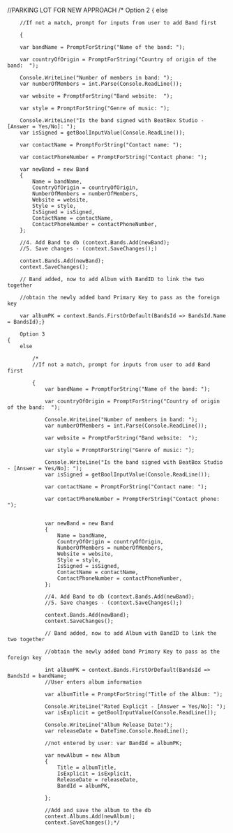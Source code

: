 //PARKING LOT FOR NEW APPROACH
/\*
Option 2
{
else

        //If not a match, prompt for inputs from user to add Band first

        {

        var bandName = PromptForString("Name of the band: ");

        var countryOfOrigin = PromptForString("Country of origin of the band:  ");

        Console.WriteLine("Number of members in band: ");
        var numberOfMembers = int.Parse(Console.ReadLine());

        var website = PromptForString("Band website:  ");

        var style = PromptForString("Genre of music: ");

        Console.WriteLine("Is the band signed with BeatBox Studio - [Answer = Yes/No]: ");
        var isSigned = getBoolInputValue(Console.ReadLine());

        var contactName = PromptForString("Contact name: ");

        var contactPhoneNumber = PromptForString("Contact phone: ");

        var newBand = new Band
        {
            Name = bandName,
            CountryOfOrigin = countryOfOrigin,
            NumberOfMembers = numberOfMembers,
            Website = website,
            Style = style,
            IsSigned = isSigned,
            ContactName = contactName,
            ContactPhoneNumber = contactPhoneNumber,
        };

        //4. Add Band to db (context.Bands.Add(newBand);
        //5. Save changes - (context.SaveChanges();)

        context.Bands.Add(newBand);
        context.SaveChanges();

        // Band added, now to add Album with BandID to link the two together

        //obtain the newly added band Primary Key to pass as the foreign key

        var albumPK = context.Bands.FirstOrDefault(BandsId => BandsId.Name = BandsId);}

        Option 3
    {
        else

            /*
            //If not a match, prompt for inputs from user to add Band first

            {
                var bandName = PromptForString("Name of the band: ");

                var countryOfOrigin = PromptForString("Country of origin of the band:  ");

                Console.WriteLine("Number of members in band: ");
                var numberOfMembers = int.Parse(Console.ReadLine());

                var website = PromptForString("Band website:  ");

                var style = PromptForString("Genre of music: ");

                Console.WriteLine("Is the band signed with BeatBox Studio - [Answer = Yes/No]: ");
                var isSigned = getBoolInputValue(Console.ReadLine());

                var contactName = PromptForString("Contact name: ");

                var contactPhoneNumber = PromptForString("Contact phone: ");


                var newBand = new Band
                {
                    Name = bandName,
                    CountryOfOrigin = countryOfOrigin,
                    NumberOfMembers = numberOfMembers,
                    Website = website,
                    Style = style,
                    IsSigned = isSigned,
                    ContactName = contactName,
                    ContactPhoneNumber = contactPhoneNumber,
                };

                //4. Add Band to db (context.Bands.Add(newBand);
                //5. Save changes - (context.SaveChanges();)

                context.Bands.Add(newBand);
                context.SaveChanges();

                // Band added, now to add Album with BandID to link the two together

                //obtain the newly added band Primary Key to pass as the foreign key

                int albumPK = context.Bands.FirstOrDefault(BandsId => BandsId = bandName;
                //User enters album information

                var albumTitle = PromptForString("Title of the Album: ");

                Console.WriteLine("Rated Explicit - [Answer = Yes/No]: ");
                var isExplicit = getBoolInputValue(Console.ReadLine());

                Console.WriteLine("Album Release Date:");
                var releaseDate = DateTime.Console.ReadLine();

                //not entered by user: var BandId = albumPK;

                var newAlbum = new Album
                {
                    Title = albumTitle,
                    IsExplicit = isExplicit,
                    ReleaseDate = releaseDate,
                    BandId = albumPK,

                };

                //Add and save the album to the db
                context.Albums.Add(newAlbum);
                context.SaveChanges();*/
